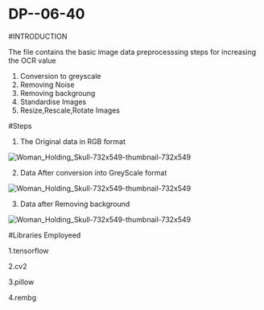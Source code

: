 # DP--06-40

#INTRODUCTION

The file contains the basic image data preprocesssing steps for increasing the OCR value 
1. Conversion to greyscale
2. Removing Noise
3. Removing backgroung
4. Standardise Images
5. Resize,Rescale,Rotate Images

#Steps
1. The Original data  in RGB format
   
![Woman_Holding_Skull-732x549-thumbnail-732x549](https://github.com/Ketanpolawar/DP--06-40/assets/115727322/60cce4cd-c2b4-49ee-9e66-679f993c109c)

2. Data After conversion into GreyScale format

![Woman_Holding_Skull-732x549-thumbnail-732x549](https://github.com/Ketanpolawar/DP--06-40/assets/115727322/7db52f1f-2482-4b49-92ef-f97821046b73)

3. Data after Removing background

![Woman_Holding_Skull-732x549-thumbnail-732x549](https://github.com/Ketanpolawar/DP--06-40/assets/115727322/d6280ce8-f0f2-4ccb-950d-41f003631e4a)



#Libraries Employeed 

1.tensorflow 

2.cv2

3.pillow

4.rembg
